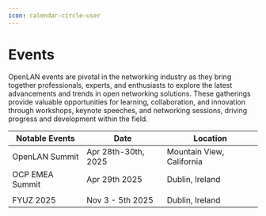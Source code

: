 ```yaml
---
icon: calendar-circle-user
---
```


# Events

OpenLAN events are pivotal in the networking industry as they bring together professionals, experts, and enthusiasts to explore the latest advancements and trends in open networking solutions. These gatherings provide valuable opportunities for learning, collaboration, and innovation through workshops, keynote speeches, and networking sessions, driving progress and development within the field.

| Notable Events  | Date                | Location                  |
| --------------- | ------------------- | ------------------------- |
| OpenLAN Summit  | Apr 28th-30th, 2025 | Mountain View, California |
| OCP EMEA Summit | Apr 29th 2025       | Dublin, Ireland           |
|                 |                     |                           |
| FYUZ 2025       | Nov 3 - 5th 2025    | Dublin, Ireland           |
